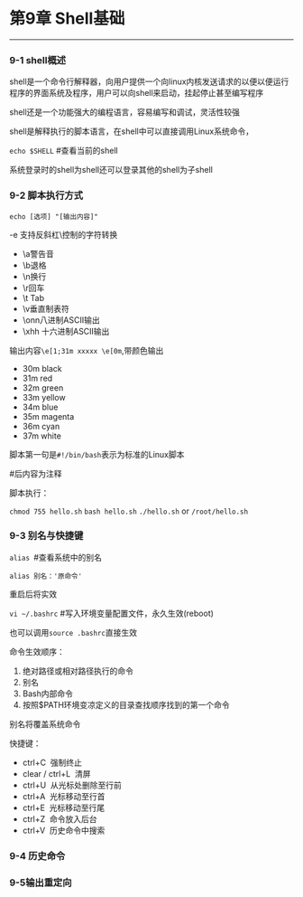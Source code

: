 # 第9章 Shell基础
---

### 9-1 shell概述

shell是一个命令行解释器，向用户提供一个向linux内核发送请求的以便以便运行程序的界面系统及程序，用户可以向shell来启动，挂起停止甚至编写程序

shell还是一个功能强大的编程语言，容易编写和调试，灵活性较强

shell是解释执行的脚本语言，在shell中可以直接调用Linux系统命令，

```echo $SHELL``` #查看当前的shell

系统登录时的shell为shell还可以登录其他的shell为子shell

### 9-2 脚本执行方式

```echo [选项] "[输出内容]"```

-e 支持反斜杠\控制的字符转换

- \a警告音
- \b退格
- \n换行
- \r回车
- \t&nbsp;Tab
- \v垂直制表符
- \onn八进制ASCII输出
- \xhh 十六进制ASCII输出

输出内容```\e[1;31m xxxxx \e[0m```,带颜色输出

- 30m&nbsp;black
- 31m&nbsp;red
- 32m&nbsp;green
- 33m&nbsp;yellow
- 34m&nbsp;blue
- 35m&nbsp;magenta
- 36m&nbsp;cyan
- 37m&nbsp;white

脚本第一句是```#!/bin/bash```表示为标准的Linux脚本

\#后内容为注释

脚本执行：

```chmod 755 hello.sh```
```bash hello.sh```
```./hello.sh``` or ```/root/hello.sh```

### 9-3 别名与快捷键

```alias ```#查看系统中的别名

```alias 别名：'原命令'```

重启后将实效

```vi ~/.bashrc``` #写入环境变量配置文件，永久生效(reboot)

也可以调用```source .bashrc```直接生效

命令生效顺序：

1. 绝对路径或相对路径执行的命令
2. 别名
3. Bash内部命令
4. 按照$PATH环境变凉定义的目录查找顺序找到的第一个命令

别名将覆盖系统命令

快捷键：

- ctrl+C &nbsp;强制终止
- clear / ctrl+L &nbsp;清屏
- ctrl+U &nbsp;从光标处删除至行前
- ctrl+A &nbsp;光标移动至行首
- ctrl+E &nbsp;光标移动至行尾
- ctrl+Z &nbsp;命令放入后台
- ctrl+V &nbsp;历史命令中搜索

### 9-4 历史命令

### 9-5输出重定向